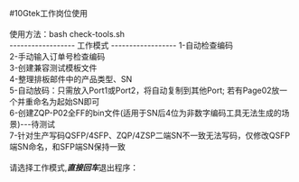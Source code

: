 #10Gtek工作岗位使用<br>
<br>
使用方法：bash check-tools.sh <br>
------------------ 工作模式 ------------------
1-自动检查编码  <br>
2-手动输入订单号检查编码  <br>
3-创建兼容测试模板文件  <br>
4-整理排板邮件中的产品类型、SN  <br>
5-自动放码：只需放入Port1或Port2，将自动复制到其他Port; 若有Page02放一个并重命名为起始SN即可  <br>
6-创建ZQP-P02全FF的bin文件(适用于SN后4位为非数字编码工具无法生成的场景)---待测试  <br>
7-针对生产写码QSFP/4SFP、ZQP/4ZSP二端SN不一致无法写码，仅修改QSFP端SN命名，和SFP端SN保持一致  <br>
  <br>
请选择工作模式,***直接回车***退出程序：   <br>
